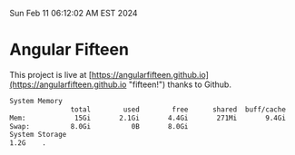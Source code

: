 Sun Feb 11 06:12:02 AM EST 2024

# Angular Fifteen


This project is live at [https://angularfifteen.github.io](https://angularfifteen.github.io "fifteen!") thanks to Github.

```bash
System Memory
               total        used        free      shared  buff/cache   available
Mem:            15Gi       2.1Gi       4.4Gi       271Mi       9.4Gi        13Gi
Swap:          8.0Gi          0B       8.0Gi
System Storage
1.2G	.
```
```bash
